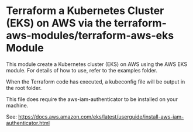# Terraform a Kubernetes Cluster (EKS) on AWS via the terraform-aws-modules/terraform-aws-eks Module

This module create a Kubernetes cluster (EKS) on AWS using the AWS EKS module.
For details of how to use, refer to the examples folder.

When the Terraform code has executed, a kubeconfig file will be output in the root folder.

This file does require the aws-iam-authenticator to be installed on your machine.

See: https://docs.aws.amazon.com/eks/latest/userguide/install-aws-iam-authenticator.html
